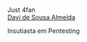 ###
Just 4fan
<br/>
<a href="https://www.linkedin.com/in/davi-almeida-b0335024a/">Davi de Sousa Almeida</a>

<div style="display: inline-block;">
  Insutiasta em Pentesting


</div>




